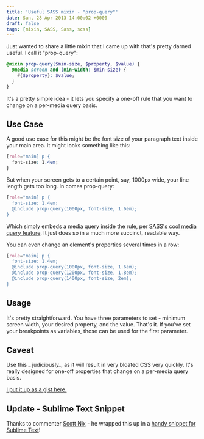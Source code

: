 ```yaml
---
title: 'Useful SASS mixin - "prop-query"'
date: Sun, 28 Apr 2013 14:00:02 +0000
draft: false
tags: [mixin, SASS, Sass, scss]
---
```


Just wanted to share a little mixin that I came up with that's pretty darned useful. I call it "prop-query":

```scss
@mixin prop-query($min-size, $property, $value) {
  @media screen and (min-width: $min-size) {
    #{$property}: $value;
  }
}
```

It's a pretty simple idea - it lets you specify a one-off rule that you want to change on a per-media query basis.

## Use Case

A good use case for this might be the font size of your paragraph text inside your main area. It might looks something like this:

```css
[role="main] p {
  font-size: 1.4em;
}
```

But when your screen gets to a certain point, say, 1000px wide, your line length gets too long. In comes prop-query:

```scss
[role="main] p {
  font-size: 1.4em;
  @include prop-query(1000px, font-size, 1.6em);
}
```

Which simply embeds a media query inside the rule, per [SASS's cool media query feature][1]. It just does so in a much more succinct, readable way.

You can even change an element's properties several times in a row:

```scss
[role="main] p {
  font-size: 1.4em;
  @include prop-query(1000px, font-size, 1.6em);
  @include prop-query(1200px, font-size, 1.8em);
  @include prop-query(1400px, font-size, 2em);
}
```

## Usage

It's pretty straightforward. You have three parameters to set - minimum screen width, your desired property, and the value. That's it. If you've set your breakpoints as variables, those can be used for the first parameter.

## Caveat

Use this _ judiciously_, as it will result in very bloated CSS very quickly. It's really designed for one-off properties that change on a per-media query basis.

[I put it up as a gist here.][2]

## Update - Sublime Text Snippet

Thanks to commenter [Scott Nix][3] - he wrapped this up in a [handy snippet for Sublime Text][4]!

[1]: https://sass-lang.com/docs/yardoc/file.SASS_REFERENCE.html#media
[2]: https://gist.github.com/chipcullen/5476098
[3]: https://scottnix.com/
[4]: https://gist.github.com/scottnix/5479839
